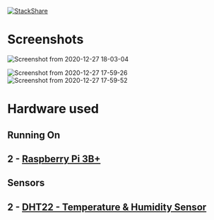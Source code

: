 [![StackShare](http://img.shields.io/badge/tech-stack-0690fa.svg?style=flat)](https://stackshare.io/bthompson7/pi-sensor)

# Screenshots
![Screenshot from 2020-12-27 18-03-04](https://user-images.githubusercontent.com/35780502/103181308-ccd3cd80-486d-11eb-91a5-46dfd78a3214.png)

![Screenshot from 2020-12-27 17-59-26](https://user-images.githubusercontent.com/35780502/103181265-664eaf80-486d-11eb-8b2c-5d27e6961629.png)
![Screenshot from 2020-12-27 17-59-52](https://user-images.githubusercontent.com/35780502/103181267-677fdc80-486d-11eb-9697-683e7f50e10e.png)


# Hardware used

## Running On

## 2 - [Raspberry Pi 3B+](https://www.amazon.com/s?k=raspberry+Pi+3B%2B&ref=nb_sb_noss)

## Sensors

## 2 - [DHT22 - Temperature & Humidity Sensor](https://www.amazon.com/s?k=dht22&ref=nb_sb_noss_1)
